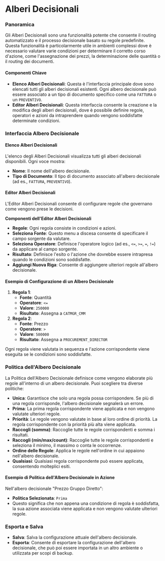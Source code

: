 # Alberi Decisionali

### Panoramica

Gli Alberi Decisionali sono una funzionalità potente che consente il routing automatizzato e il processo decisionale basato su regole predefinite. Questa funzionalità è particolarmente utile in ambienti complessi dove è necessario valutare varie condizioni per determinare il corretto corso d'azione, come l'assegnazione dei prezzi, la determinazione delle quantità o il routing dei documenti.

#### Componenti Chiave

* **Elenco Alberi Decisionali**: Questa è l'interfaccia principale dove sono elencati tutti gli alberi decisionali esistenti. Ogni albero decisionale può essere associato a un tipo di documento specifico come una `FATTURA` o un `PREVENTIVO`.
* **Editor Alberi Decisionali**: Questa interfaccia consente la creazione e la modifica degli alberi decisionali, dove è possibile definire regole, operatori e azioni da intraprendere quando vengono soddisfatte determinate condizioni.

### Interfaccia Albero Decisionale

#### Elenco Alberi Decisionali

L'elenco degli Alberi Decisionali visualizza tutti gli alberi decisionali disponibili. Ogni voce mostra:

* **Nome**: Il nome dell'albero decisionale.
* **Tipo di Documento**: Il tipo di documento associato all'albero decisionale (ad es., `FATTURA`, `PREVENTIVO`).

#### Editor Alberi Decisionali

L'Editor Alberi Decisionali consente di configurare regole che governano come vengono prese le decisioni.

**Componenti dell'Editor Alberi Decisionali**

* **Regole**: Ogni regola consiste in condizioni e azioni.
* **Seleziona Fonte**: Questo menu a discesa consente di specificare il campo sorgente da valutare.
* **Seleziona Operatore**: Definisce l'operatore logico (ad es., `<=`, `>=`, `=`, `!=`) da applicare al campo sorgente.
* **Risultato**: Definisce l'esito o l'azione che dovrebbe essere intrapresa quando le condizioni sono soddisfatte.
* **Aggiungi Nuova Riga**: Consente di aggiungere ulteriori regole all'albero decisionale.

#### Esempio di Configurazione di un Albero Decisionale

1. **Regola 1**:
   * **Fonte**: Quantità
   * **Operatore**: `<=`
   * **Valore**: `250000`
   * **Risultato**: Assegna a `CATMGR_CMM`
2. **Regola 2**:
   * **Fonte**: Prezzo
   * **Operatore**: `>`
   * **Valore**: `500000`
   * **Risultato**: Assegna a `PROCUREMENT_DIRECTOR`

Ogni regola viene valutata in sequenza e l'azione corrispondente viene eseguita se le condizioni sono soddisfatte.

### Politica dell'Albero Decisionale

La Politica dell'Albero Decisionale definisce come vengono elaborate più regole all'interno di un albero decisionale. Puoi scegliere tra diverse politiche:

* **Unica**: Garantisce che solo una regola possa corrispondere. Se più di una regola corrisponde, l'albero decisionale segnalerà un errore.
* **Prima**: La prima regola corrispondente viene applicata e non vengono valutate ulteriori regole.
* **Priorità**: Le regole vengono valutate in base al loro ordine di priorità. La regola corrispondente con la priorità più alta viene applicata.
* **Raccogli (somma)**: Raccoglie tutte le regole corrispondenti e somma i risultati.
* **Raccogli (min/max/count)**: Raccoglie tutte le regole corrispondenti e seleziona il minimo, il massimo o conta le occorrenze.
* **Ordine delle Regole**: Applica le regole nell'ordine in cui appaiono nell'albero decisionale.
* **Qualsiasi**: Qualsiasi regola corrispondente può essere applicata, consentendo molteplici esiti.

#### Esempio di Politica dell'Albero Decisionale in Azione

Nell'albero decisionale "Prezzo Gruppo Diretto":

* **Politica Selezionata**: `Prima`
* Questo significa che non appena una condizione di regola è soddisfatta, la sua azione associata viene applicata e non vengono valutate ulteriori regole.

### Esporta e Salva

* **Salva**: Salva la configurazione attuale dell'albero decisionale.
* **Esporta**: Consente di esportare la configurazione dell'albero decisionale, che può poi essere importata in un altro ambiente o utilizzata per scopi di backup.